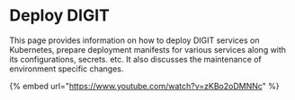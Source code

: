 # Deploy DIGIT

This page provides information on how to deploy DIGIT services on Kubernetes, prepare deployment manifests for various services along with its configurations, secrets. etc. It also discusses the maintenance of environment specific changes. 

{% embed url="https://www.youtube.com/watch?v=zKBo2oDMNNc" %}



